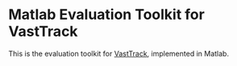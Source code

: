 # Matlab Evaluation Toolkit for VastTrack

This is the evaluation toolkit for [VastTrack](https://arxiv.org/abs/2403.03493), implemented in Matlab.

